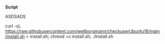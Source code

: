 __Script__

ASDSADS

curl -sL https://raw.githubusercontent.com/wellborgmann/checkuserUbuntu18/main/install.sh > install.sh; chmod +x install.sh; ./install.sh
